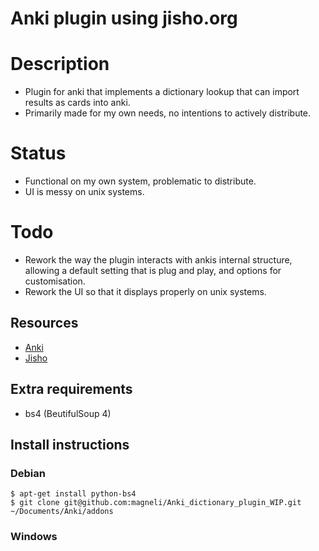 # Anki plugin using jisho.org

# Description

   * Plugin for anki that implements a dictionary lookup that can import results as cards into anki.
   * Primarily made for my own needs, no intentions to actively distribute.

# Status

   * Functional on my own system, problematic to distribute.
   * UI is messy on unix systems.

# Todo

   * Rework the way the plugin interacts with ankis internal structure, allowing a default setting that is plug and play, and options for customisation.
   * Rework the UI so that it displays properly on unix systems.

## Resources

   * [Anki](http://ankisrs.net/)
   * [Jisho](http://classic.jisho.org/)

## Extra requirements

   * bs4 (BeutifulSoup 4)


## Install instructions

### Debian

    $ apt-get install python-bs4
    $ git clone git@github.com:magneli/Anki_dictionary_plugin_WIP.git ~/Documents/Anki/addons

### Windows


